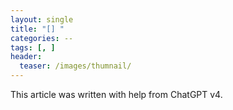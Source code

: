 ```yaml
---
layout: single
title: "[] "
categories: --
tags: [, ]
header:
  teaser: /images/thumnail/
---
```


This article was written with help from ChatGPT v4.